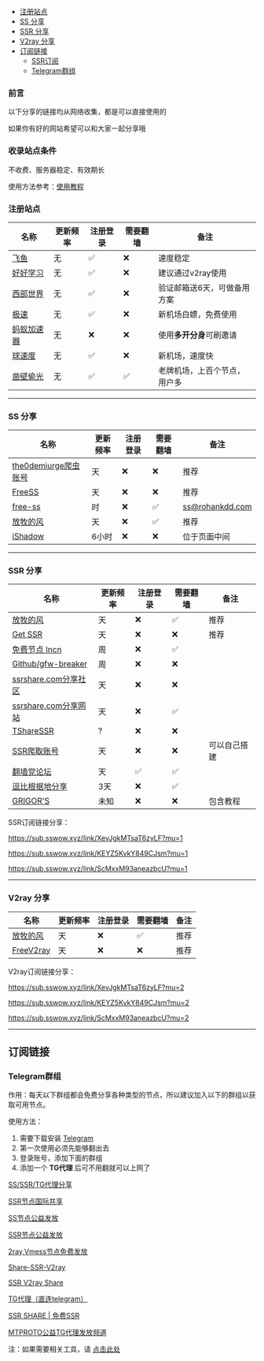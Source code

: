 - [注册站点](#注册站点)
- [SS 分享](#ss-分享)
- [SSR 分享](#ssr-分享)
- [V2ray 分享](#v2ray-分享)
- [订阅链接](#订阅链接)
	- [SSR订阅](#ssr订阅)
	- [Telegram群组](#telegram群组)


### 前言

以下分享的链接均从网络收集，都是可以直接使用的

如果你有好的网站希望可以和大家一起分享哦

### 收录站点条件

不收费、服务器稳定、有效期长

使用方法参考：[使用教程](README.md#使用教程)


### 注册站点

| 名称                                                         | 更新频率 | 注册登录 | 需要翻墙 | 备注         |
| ------------------------------------------------------------ | -------- | -------- | -------- | ------------ |
| [飞鱼](https://yuyu.cool/register?aff=3026)         | 无       | ✅        | ❌        | 速度稳定         |
| [好好学习](https://edu.upday.xyz/register?aff=73688)         | 无       | ✅        | ❌        | 建议通过v2ray使用         |
| [西部世界](https://westssr.club/i/iv191031/NYyp0Iw)         | 无       | ✅        | ❌        | 验证邮箱送6天，可做备用方案         |
| [极速](https://www.jisu365.vip/auth/register?code=VYTS)         | 无       | ✅        | ❌        | 新机场白嫖，免费使用         |
| [蚂蚁加速器](https://ant.antss029.com/)         | 无       | ❌        | ❌        | 使用**多开分身**可刷邀请         |
| [球速度](http://qiujasu.com/auth/register?code=6VGm)         | 无       | ✅        | ❌        | 新机场，速度快         |
| [凿壁偷光](https://new.ssrcf.top/auth/register?code=Jkai)     | 无       | ✅        | ✅        | 老牌机场，上百个节点，用户多         |


---

### SS 分享

| 名称                                                         | 更新频率 | 注册登录 | 需要翻墙 | 备注         |
| ------------------------------------------------------------ | -------- | -------- | -------- | ------------ |
| [the0demiurge爬虫账号](http://ss.pythonic.life/)         | 天       | ❌        | ❌        | 推荐         |
| [FreeSS](https://my.freess.info/)         | 天       | ❌        | ❌        | 推荐         |
| [free-ss](https://free-ss.site/)                           | 时       | ❌        | ✅        | ss@rohankdd.com |
| [放牧的风](https://www.youneed.win/free-ss)         | 天       | ❌        | ✅        | 推荐         |
| [iShadow](https://get.ishadowx.biz/)                           | 6小时    | ❌        | ❌        | 位于页面中间 |

---

### SSR 分享

| 名称                                                         | 更新频率 | 注册登录 | 需要翻墙 | 备注         |
| ------------------------------------------------------------ | -------- | -------- | -------- | ------------ |
| [放牧的风](https://www.youneed.win/free-ssr)         | 天       | ❌        | ✅        | 推荐         |
| [Get SSR](https://onessr.ml/)         | 天       | ❌        | ❌        | 推荐         |
| [免费节点 Incn](https://lncn.org/)                           | 周       | ❌        | ✅        |            |
| [Github/gfw-breaker](https://github.com/gfw-breaker/ssr-accounts) | 周       | ❌        | ❌        |              |
| [ssrshare.com分享社区](https://www.ssrshare.com/forums/ssr-socks-v2ray.2/) | 天       | ❌        | ❌        |              |
| [ssrshare.com分享网站](https://www.ssrtool.com/tool/free_ssr) | 天       | ❌        | ✅        |              |
| [TShareSSR](https://fx.tmioe.com/freessr)                      | ?       | ❌        | ❌        |  |
| [SSR爬取账号](http://ss.pythonic.life/)                      | 天       | ❌        | ❌        | 可以自己搭建 |
| [翻墙党论坛](https://fanqiangdang.com/)                      | 天       | ✅        | ✅        |              |
| [逗比根据地分享](https://doubibackup.com/95f80__8.html)   | 3天      | ❌        | ✅        |                                      |
| [GRIGOR'S](https://gdmi.weebly.com/3118523398online.html) | 未知     | ❌        | ❌        | 包含教程                             |


SSR订阅链接分享：

https://sub.sswow.xyz/link/XevJgkMTsaT6zyLF?mu=1

https://sub.sswow.xyz/link/KEYZ5KvkY849CJsm?mu=1

https://sub.sswow.xyz/link/ScMxxM93aneazbcU?mu=1

---


### V2ray 分享

| 名称                                                         | 更新频率 | 注册登录 | 需要翻墙 | 备注         |
| ------------------------------------------------------------ | -------- | -------- | -------- | ------------ |
| [放牧的风](https://www.youneed.win/free-v2ray)               | 天       | ❌        | ✅        | 推荐                |
| [FreeV2ray](https://view.freev2ray.org/)               | 天       | ❌        | ❌        | 推荐                |

V2ray订阅链接分享：

https://sub.sswow.xyz/link/XevJgkMTsaT6zyLF?mu=2

https://sub.sswow.xyz/link/KEYZ5KvkY849CJsm?mu=2

https://sub.sswow.xyz/link/ScMxxM93aneazbcU?mu=2


---

## 订阅链接

### Telegram群组

作用：每天以下群组都会免费分享各种类型的节点，所以建议加入以下的群组以获取可用节点。

使用方法：

1. 需要下载安装 [Telegram](https://telegram.org/)
2. 第一次使用必须先能够翻出去
3. 登录账号，添加下面的群组
4. 添加一个 **TG代理** 后可不用翻就可以上网了

[SS/SSR/TG代理分享](https://t.me/SSRSUB)

[SSR节点国际共享](https://t.me/ShadowsocksRssr)

[SS节点公益发放](https://t.me/ssList)

[SSR节点公益发放](https://t.me/ssrList)

[2ray,Vmess节点免费发放](https://t.me/V2List)

[Share-SSR-V2ray](https://t.me/Share-SSR-V2ray)

[SSR V2ray Share](https://t.me/freeshadowsock)

[TG代理（直连telegram）](https://t.me/socks5list)

[SSR SHARE | 免费SSR](https://t.me/gyjclub)

[MTPROTO公益TG代理发放频道](https://t.me/onessr)

注：如果需要相关工具，请 [点击此处](https://github.com/selierlin/fq)

